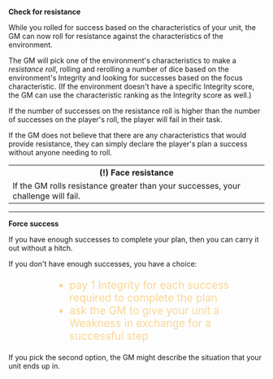 **Check for resistance**

While you rolled for success based on the characteristics of your unit, the GM can now roll for resistance against the characteristics of the environment.

The GM will pick one of the environment's characteristics to make a _resistance roll_, rolling and rerolling a number of dice based on the environment's Integrity and looking for successes based on the focus characteristic.  (If the environment doesn't have a specific Integrity score, the GM can use the characteristic ranking as the Integrity score as well.)

If the number of successes on the resistance roll is higher than the number of successes on the player's roll, the player will fail in their task.

If the GM does not believe that there are any characteristics that would provide resistance, they can simply declare the player's plan a success without anyone needing to roll.

<table>
  <tr>
    <th>(!) Face resistance</th>
      </tr>
    <tr>
    <td>If the GM rolls resistance greater than your successes, your challenge will fail.</td>
    </tr>
  </table>

---

**Force success**

If you have enough successes to complete your plan, then you can carry it out without a hitch.

If you don't have enough successes, you have a choice:

<ul style="font-size:1.5em; text-align:left; margin-left:4em; color:#F9D695;"; >
<li>pay 1 Integrity for each success required to complete the plan</li>

<li>ask the GM to give your unit a Weakness in exchange for a successful step</li>
</ul>

If you pick the second option, the GM might describe the situation that your unit ends up in.



